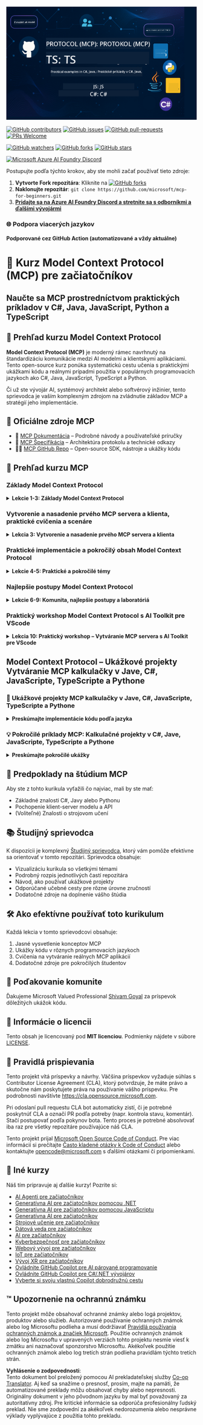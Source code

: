 <!--
CO_OP_TRANSLATOR_METADATA:
{
  "original_hash": "44405cc3bec37703b241dd4d8336e54a",
  "translation_date": "2025-07-01T09:50:59+00:00",
  "source_file": "README.md",
  "language_code": "sk"
}
-->
![MCP-pre-začiatočníkov](../../translated_images/mcp-beginners.2ce2b317996369ff66c5b72e25eff9d4288ab2741fc70c0b4e523d1ae1e249fd.sk.png) 

[![GitHub contributors](https://img.shields.io/github/contributors/microsoft/mcp-for-beginners.svg)](https://GitHub.com/microsoft/mcp-for-beginners/graphs/contributors)
[![GitHub issues](https://img.shields.io/github/issues/microsoft/mcp-for-beginners.svg)](https://GitHub.com/microsoft/mcp-for-beginners/issues)
[![GitHub pull-requests](https://img.shields.io/github/issues-pr/microsoft/mcp-for-beginners.svg)](https://GitHub.com/microsoft/mcp-for-beginners/pulls)
[![PRs Welcome](https://img.shields.io/badge/PRs-welcome-brightgreen.svg?style=flat-square)](http://makeapullrequest.com)

[![GitHub watchers](https://img.shields.io/github/watchers/microsoft/mcp-for-beginners.svg?style=social&label=Watch)](https://GitHub.com/microsoft/mcp-for-beginners/watchers)
[![GitHub forks](https://img.shields.io/github/forks/microsoft/mcp-for-beginners.svg?style=social&label=Fork)](https://GitHub.com/microsoft/mcp-for-beginners/fork)
[![GitHub stars](https://img.shields.io/github/stars/microsoft/mcp-for-beginners?style=social&label=Star)](https://GitHub.com/microsoft/mcp-for-beginners/stargazers)


[![Microsoft Azure AI Foundry Discord](https://dcbadge.vercel.app/api/server/ByRwuEEgH4)](https://discord.com/invite/ByRwuEEgH4)


Postupujte podľa týchto krokov, aby ste mohli začať používať tieto zdroje:
1. **Vytvorte Fork repozitára**: Kliknite na [![GitHub forks](https://img.shields.io/github/forks/microsoft/mcp-for-beginners.svg?style=social&label=Fork)](https://GitHub.com/microsoft/mcp-for-beginners/fork)
2. **Naklonujte repozitár**:   `git clone https://github.com/microsoft/mcp-for-beginners.git`
3. [**Pridajte sa na Azure AI Foundry Discord a stretnite sa s odborníkmi a ďalšími vývojármi**](https://discord.com/invite/ByRwuEEgH4)


### 🌐 Podpora viacerých jazykov

#### Podporované cez GitHub Action (automatizované a vždy aktuálne)

# 🚀 Kurz Model Context Protocol (MCP) pre začiatočníkov

## **Naučte sa MCP prostredníctvom praktických príkladov v C#, Java, JavaScript, Python a TypeScript**

## 🧠 Prehľad kurzu Model Context Protocol

**Model Context Protocol (MCP)** je moderný rámec navrhnutý na štandardizáciu komunikácie medzi AI modelmi a klientskymi aplikáciami. Tento open-source kurz ponúka systematickú cestu učenia s praktickými ukážkami kódu a reálnymi prípadmi použitia v populárnych programovacích jazykoch ako C#, Java, JavaScript, TypeScript a Python.

Či už ste vývojár AI, systémový architekt alebo softvérový inžinier, tento sprievodca je vaším komplexným zdrojom na zvládnutie základov MCP a stratégií jeho implementácie.

## 🔗 Oficiálne zdroje MCP

- 📘 [MCP Dokumentácia](https://modelcontextprotocol.io/) – Podrobné návody a používateľské príručky  
- 📜 [MCP Špecifikácia](https://spec.modelcontextprotocol.io/) – Architektúra protokolu a technické odkazy  
- 🧑‍💻 [MCP GitHub Repo](https://github.com/modelcontextprotocol) – Open-source SDK, nástroje a ukážky kódu  

## 🧭 Prehľad kurzu MCP

### Základy Model Context Protocol  
<details>
  <summary><strong> Lekcie 1-3: Základy Model Context Protocol</strong></summary>

- **00. Úvod do MCP**  
  Prehľad Model Context Protocol a jeho význam v AI pipeline. [Viac](./00-Introduction/README.md)
- **01. Vysvetlenie základných pojmov**  
  Hĺbkový pohľad na základné koncepty MCP. [Viac](./01-CoreConcepts/README.md)
- **02. Bezpečnosť v MCP**  
  Hrozby bezpečnosti a osvedčené postupy. [Viac](./02-Security/README.md)
- **03. Začíname s MCP**  
  Nastavenie prostredia, základné servery/klienti, integrácia. [Viac](./03-GettingStarted/README.md)
</details>

### Vytvorenie a nasadenie prvého MCP servera a klienta, praktické cvičenia a scenáre  
<details>
  <summary><strong> Lekcia 3: Vytvorenie a nasadenie prvého MCP servera a klienta</strong></summary>

- **3.1. Prvý server** – [Návod](./03-GettingStarted/01-first-server/README.md)
- **3.2. Prvý klient** – [Návod](./03-GettingStarted/02-client/README.md)
- **3.3. Klient s LLM** – [Návod](./03-GettingStarted/03-llm-client/README.md)
- **3.4. Použitie servera vo Visual Studio Code** – [Návod](./03-GettingStarted/04-vscode/README.md)
- **3.5. Vytvorenie servera pomocou SSE** – [Návod](./03-GettingStarted/05-sse-server/README.md)
- **3.6. HTTP Streaming** – [Návod](./03-GettingStarted/06-http-streaming/README.md)
- **3.7. Použitie AI Toolkit** – [Návod](./03-GettingStarted/07-aitk/README.md)
- **3.8. Testovanie servera** – [Návod](./03-GettingStarted/08-testing/README.md)
- **3.9. Nasadenie servera** – [Návod](./03-GettingStarted/09-deployment/README.md)
</details>

### Praktické implementácie a pokročilý obsah Model Context Protocol  
<details>
  <summary><strong> Lekcie 4-5: Praktické a pokročilé témy</strong></summary>

- **04. Praktická implementácia**  
  SDK, ladenie, testovanie, znovupoužiteľné šablóny promptov. [Viac](./04-PracticalImplementation/README.md)
- **05. Pokročilé témy v MCP**  
  Multimodálna AI, škálovanie, použitie v podnikovej sfére. [Viac](./05-AdvancedTopics/README.md)
- **5.1. Integrácia MCP s Azure** – [Návod](./05-AdvancedTopics/mcp-integration/README.md)
- **5.2. Multimodalita** – [Návod](./05-AdvancedTopics/mcp-multi-modality/README.md)
- **5.3. MCP OAuth2 Demo** – [Návod](./05-AdvancedTopics/mcp-oauth2-demo/README.md)
- **5.4. Root Contexts** – [Návod](./05-AdvancedTopics/mcp-root-contexts/README.md)
- **5.5. Routing** – [Návod](./05-AdvancedTopics/mcp-routing/README.md)
- **5.6. Sampling** – [Návod](./05-AdvancedTopics/mcp-sampling/README.md)
- **5.7. Škálovanie** – [Návod](./05-AdvancedTopics/mcp-scaling/README.md)
- **5.8. Bezpečnosť** – [Návod](./05-AdvancedTopics/mcp-security/README.md)
- **5.9. Webové vyhľadávanie MCP** – [Návod](./05-AdvancedTopics/web-search-mcp/README.md)
- **5.10. Realtime Streaming** – [Návod](./05-AdvancedTopics/mcp-realtimestreaming/README.md)
- **5.11. Realtime Web Search** – [Návod](./05-AdvancedTopics/mcp-realtimesearch/README.md)
- **5.12. Entra ID autentifikácia pre Model Context Protocol servery** – [Návod](./05-AdvancedTopics/mcp-security-entra/README.md)
</details>

### Najlepšie postupy Model Context Protocol  
<details>
  <summary><strong> Lekcie 6-9: Komunita, najlepšie postupy a laboratóriá</strong></summary>
- **06. Príspevky komunity** – [Sprievodca](./06-CommunityContributions/README.md)
- **07. Poučenie z raného prijatia** – [Sprievodca](./07-LessonsFromEarlyAdoption/README.md)
- **08. Najlepšie postupy pre MCP** – [Sprievodca](./08-BestPractices/README.md)
- **09. Prípadové štúdie MCP** – [Sprievodca](./09-CaseStudy/README.md)
</details>

### Praktický workshop Model Context Protocol s AI Toolkit pre VScode
<details>
  <summary><strong>Lekcia 10: Praktický workshop – Vytváranie MCP servera s AI Toolkit pre VScode</strong></summary>
    
- **10. Zefektívnenie AI pracovných tokov: Vytvorenie MCP servera s AI Toolkit** – [Praktický workshop](./10-StreamliningAIWorkflowsBuildingAnMCPServerWithAIToolkit/README.md)
</details>

## Model Context Protocol – Ukážkové projekty Vytváranie MCP kalkulačky v Jave, C#, JavaScripte, TypeScripte a Pythone

### 🧮 Ukážkové projekty MCP kalkulačky v Jave, C#, JavaScripte, TypeScripte a Pythone
<details>
  <summary><strong>Preskúmajte implementácie kódu podľa jazyka</strong></summary>

  - [Príklad MCP servera v C#](./03-GettingStarted/samples/csharp/README.md)
  - [MCP kalkulačka v Jave](./03-GettingStarted/samples/java/calculator/README.md)
  - [MCP demo v JavaScripte](./03-GettingStarted/samples/javascript/README.md)
  - [MCP server v Pythone](../../03-GettingStarted/samples/python/mcp_calculator_server.py)
  - [Príklad MCP v TypeScripte](./03-GettingStarted/samples/typescript/README.md)

</details>

### 💡 Pokročilé príklady MCP: Kalkulačné projekty v C#, Jave, JavaScripte, TypeScripte a Pythone
<details>
  <summary><strong>Preskúmajte pokročilé ukážky</strong></summary>

  - [Pokročilý príklad v C#](./04-PracticalImplementation/samples/csharp/README.md)
  - [Príklad Java kontajnerovej aplikácie](./04-PracticalImplementation/samples/java/containerapp/README.md)
  - [Pokročilý príklad v JavaScripte](./04-PracticalImplementation/samples/javascript/README.md)
  - [Zložitá implementácia v Pythone](../../04-PracticalImplementation/samples/python/mcp_sample.py)
  - [Príklad kontajnera v TypeScripte](./04-PracticalImplementation/samples/typescript/README.md)

</details>


## 🎯 Predpoklady na štúdium MCP

Aby ste z tohto kurikula vyťažili čo najviac, mali by ste mať:

- Základné znalosti C#, Javy alebo Pythonu
- Pochopenie klient-server modelu a API
- (Voliteľné) Znalosti o strojovom učení

## 📚 Študijný sprievodca

K dispozícii je komplexný [Študijný sprievodca](./study_guide.md), ktorý vám pomôže efektívne sa orientovať v tomto repozitári. Sprievodca obsahuje:

- Vizualizáciu kurikula so všetkými témami
- Podrobný rozpis jednotlivých častí repozitára
- Návod, ako používať ukážkové projekty
- Odporúčané učebné cesty pre rôzne úrovne zručností
- Dodatočné zdroje na doplnenie vášho štúdia

## 🛠️ Ako efektívne používať toto kurikulum

Každá lekcia v tomto sprievodcovi obsahuje:

1. Jasné vysvetlenie konceptov MCP  
2. Ukážky kódu v rôznych programovacích jazykoch  
3. Cvičenia na vytváranie reálnych MCP aplikácií  
4. Dodatočné zdroje pre pokročilých študentov


## 🌟 Poďakovanie komunite

Ďakujeme Microsoft Valued Professional [Shivam Goyal](https://www.linkedin.com/in/shivam2003/) za príspevok dôležitých ukážok kódu.

## 📜 Informácie o licencii

Tento obsah je licencovaný pod **MIT licenciou**. Podmienky nájdete v súbore [LICENSE](../../LICENSE).

## 🤝 Pravidlá prispievania

Tento projekt vítá príspevky a návrhy. Väčšina príspevkov vyžaduje súhlas s
Contributor License Agreement (CLA), ktorý potvrdzuje, že máte právo a skutočne nám
poskytujete práva na používanie vášho príspevku. Pre podrobnosti navštívte <https://cla.opensource.microsoft.com>.

Pri odoslaní pull requestu CLA bot automaticky zistí, či je potrebné poskytnúť
CLA a označí PR podľa potreby (napr. kontrola stavu, komentár). Stačí postupovať podľa pokynov
bota. Tento proces je potrebné absolvovať iba raz pre všetky repozitáre používajúce náš CLA.

Tento projekt prijal [Microsoft Open Source Code of Conduct](https://opensource.microsoft.com/codeofconduct/).
Pre viac informácií si prečítajte [Často kladené otázky k Code of Conduct](https://opensource.microsoft.com/codeofconduct/faq/) alebo
kontaktujte [opencode@microsoft.com](mailto:opencode@microsoft.com) s ďalšími otázkami či pripomienkami.

## 🎒 Iné kurzy
Náš tím pripravuje aj ďalšie kurzy! Pozrite si:

- [AI Agenti pre začiatočníkov](https://github.com/microsoft/ai-agents-for-beginners?WT.mc_id=academic-105485-koreyst)
- [Generatívna AI pre začiatočníkov pomocou .NET](https://github.com/microsoft/Generative-AI-for-beginners-dotnet?WT.mc_id=academic-105485-koreyst)
- [Generatívna AI pre začiatočníkov pomocou JavaScriptu](https://github.com/microsoft/generative-ai-with-javascript?WT.mc_id=academic-105485-koreyst)
- [Generatívna AI pre začiatočníkov](https://github.com/microsoft/generative-ai-for-beginners?WT.mc_id=academic-105485-koreyst)
- [Strojové učenie pre začiatočníkov](https://aka.ms/ml-beginners?WT.mc_id=academic-105485-koreyst)
- [Dátová veda pre začiatočníkov](https://aka.ms/datascience-beginners?WT.mc_id=academic-105485-koreyst)
- [AI pre začiatočníkov](https://aka.ms/ai-beginners?WT.mc_id=academic-105485-koreyst)
- [Kyberbezpečnosť pre začiatočníkov](https://github.com/microsoft/Security-101??WT.mc_id=academic-96948-sayoung)
- [Webový vývoj pre začiatočníkov](https://aka.ms/webdev-beginners?WT.mc_id=academic-105485-koreyst)
- [IoT pre začiatočníkov](https://aka.ms/iot-beginners?WT.mc_id=academic-105485-koreyst)
- [Vývoj XR pre začiatočníkov](https://github.com/microsoft/xr-development-for-beginners?WT.mc_id=academic-105485-koreyst)
- [Ovládnite GitHub Copilot pre AI párované programovanie](https://aka.ms/GitHubCopilotAI?WT.mc_id=academic-105485-koreyst)
- [Ovládnite GitHub Copilot pre C#/.NET vývojárov](https://github.com/microsoft/mastering-github-copilot-for-dotnet-csharp-developers?WT.mc_id=academic-105485-koreyst)
- [Vyberte si svoju vlastnú Copilot dobrodružnú cestu](https://github.com/microsoft/CopilotAdventures?WT.mc_id=academic-105485-koreyst)


## ™️ Upozornenie na ochrannú známku

Tento projekt môže obsahovať ochranné známky alebo logá projektov, produktov alebo služieb. Autorizované používanie ochranných známok alebo log Microsoftu podlieha a musí dodržiavať
[Pravidlá používania ochranných známok a značiek Microsoft](https://www.microsoft.com/legal/intellectualproperty/trademarks/usage/general).
Použitie ochranných známok alebo log Microsoftu v upravených verziách tohto projektu nesmie viesť k zmätku ani naznačovať sponzorstvo Microsoftu.
Akékoľvek použitie ochranných známok alebo log tretích strán podlieha pravidlám týchto tretích strán.

**Vyhlásenie o zodpovednosti**:  
Tento dokument bol preložený pomocou AI prekladateľskej služby [Co-op Translator](https://github.com/Azure/co-op-translator). Aj keď sa snažíme o presnosť, prosím, majte na pamäti, že automatizované preklady môžu obsahovať chyby alebo nepresnosti. Originálny dokument v jeho pôvodnom jazyku by mal byť považovaný za autoritatívny zdroj. Pre kritické informácie sa odporúča profesionálny ľudský preklad. Nie sme zodpovední za akékoľvek nedorozumenia alebo nesprávne výklady vyplývajúce z použitia tohto prekladu.
